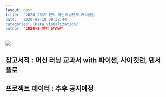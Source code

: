 ```yaml
---
layout: post
title:  "2020-2학기 인빅 머신러닝단계 커리큘럼
date:   2020-08-10 09:37:44
categories: [Data_visualization]
author: "2020-2 인빅 운영진"
---
```



<img src="{{ site.baseurl }}/images/m_c.png"  class= "fit image">

## 참고서적 : 머신 러닝 교과서 with 파이썬, 사이킷런, 텐서플로
## 프로젝트 데이터 : 추후 공지예정
